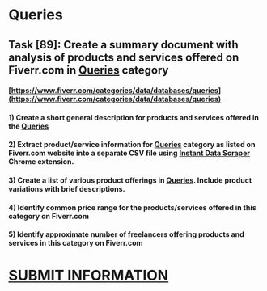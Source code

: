 # Queries
## Task [89]: Create a summary document with analysis of products and services offered on Fiverr.com in [Queries](https://www.fiverr.com/categories/data/databases/queries) category
#### [https://www.fiverr.com/categories/data/databases/queries](https://www.fiverr.com/categories/data/databases/queries)
#### 1) Create a short general description for products and services offered in the [Queries](https://www.fiverr.com/categories/data/databases/queries)
#### 2) Extract product/service information for [Queries](https://www.fiverr.com/categories/data/databases/queries) category as listed on Fiverr.com website into a separate CSV file using [Instant Data Scraper](https://chrome.google.com/webstore/detail/instant-data-scraper/ofaokhiedipichpaobibbnahnkdoiiah) Chrome extension.
#### 3) Create a list of various product offerings in [Queries](https://www.fiverr.com/categories/data/databases/queries). Include product variations with brief descriptions.
#### 4) Identify common price range for the products/services offered in this category on Fiverr.com
#### 5) Identify approximate number of freelancers offering products and services in this category on Fiverr.com

# [SUBMIT INFORMATION](https://forms.office.com/r/8AEKjkLxKG)
